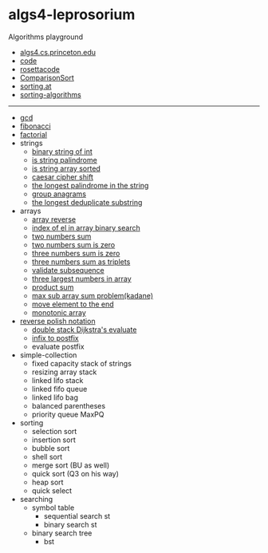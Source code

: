 # algs4-leprosorium

Algorithms playground 
- [algs4.cs.princeton.edu](https://algs4.cs.princeton.edu/home/)
- [code](https://algs4.cs.princeton.edu/code/)
- [rosettacode](https://rosettacode.org/wiki/Category:Programming_Tasks)
- [ComparisonSort](https://www.cs.usfca.edu/~galles/visualization/ComparisonSort.html)
- [sorting.at](http://sorting.at/)
- [sorting-algorithms](https://www.toptal.com/developers/sorting-algorithms)
___
- [gcd](https://github.com/solairerove/algs4-leprosorium/blob/master/euclid-highest-common-factor/src/main/java/com/github/solairerove/algs4/leprosorium/gcd_euclid/Application.java)
- [fibonacci](https://github.com/solairerove/algs4-leprosorium/blob/6981facfdce0753c01b4e3a25ae21ba1b9035f70/fibonacci/src/main/java/com/github/solairerove/algs4/leprosorium/fibonacci/Application.java#L54)
- [factorial](https://github.com/solairerove/algs4-leprosorium/blob/41154b2f7152dff03257f8e3ebcddeb28511b344/factorial/src/main/java/com/github/solairerove/algs4/leprosorium/factorial/Application.java#L10)
- strings
    - [binary string of int](https://github.com/solairerove/algs4-leprosorium/blob/a476ba05ba9549e21b5fa1b4096ecad73e14d3ca/exercise/src/main/java/com/github/solairerove/algs4/leprosorium/exercise1/ToBinaryStringApplication.java#L11)
    - [is string palindrome](https://github.com/solairerove/algs4-leprosorium/blob/39400707393632541e2db715d39a7fcdff85822b/simple-string/src/main/java/com/github/solairerove/algs4/leprosorium/simple_string/IsPalindromeApplication.java#L13)
    - [is string array sorted](https://github.com/solairerove/algs4-leprosorium/blob/dcb71b86dc350bb726cad951f3d2fa66998a12a9/simple-string/src/main/java/com/github/solairerove/algs4/leprosorium/simple_string/IsStringArraySorted.java#L17)
    - [caesar cipher shift](https://github.com/solairerove/algs4-leprosorium/blob/0e38a3a848ff60b8c9e28a4a008ac17a1adb80d8/simple-string/src/main/java/com/github/solairerove/algs4/leprosorium/simple_string/CaesarCipherEncryptor.java#L21)
    - [the longest palindrome in the string](https://github.com/solairerove/algs4-leprosorium/blob/ba617f6a0c1af4159dba4a95682e48bf6e202654/simple-string/src/main/java/com/github/solairerove/algs4/leprosorium/simple_string/LongestPalindromicString.java#L41)
    - [group anagrams](https://github.com/solairerove/algs4-leprosorium/blob/9bf72424aeb592039e996156c0f4b49a928aaff3/simple-string/src/main/java/com/github/solairerove/algs4/leprosorium/simple_string/GroupAnagrams.java#L33)
    - [the longest deduplicate substring](https://github.com/solairerove/algs4-leprosorium/blob/eb4b02b7e1c6b6c690dbf24d0b8cae942f7a6558/simple-string/src/main/java/com/github/solairerove/algs4/leprosorium/simple_string/LongestDeduplicateSubstring.java#L13)
- arrays
    - [array reverse](https://github.com/solairerove/algs4-leprosorium/blob/dcb71b86dc350bb726cad951f3d2fa66998a12a9/simple-array/src/main/java/com/github/solairerove/algs4/leprosorium/simple_arrays/Application.java#L84)
    - [index of el in array binary search](https://github.com/solairerove/algs4-leprosorium/blob/a1a6c3a6329faf6999f29254a0fa16374d80abfc/binary/src/main/java/com/github/solairerove/algs4/leprosorium/binary/Application.java#L34)
    - [two numbers sum](https://github.com/solairerove/algs4-leprosorium/blob/c6f23c28aa86911bd39130913e78c7e14a96af7c/two-number-sum/src/main/java/com/github/solairerove/algs4/leprosorium/two_number_sum/TwoNumberSum.java#L69)
    - [two numbers sum is zero](https://github.com/solairerove/algs4-leprosorium/blob/5d06b09fa8edefec3caba92e568f57299b29fc4a/two-number-sum/src/main/java/com/github/solairerove/algs4/leprosorium/two_number_sum/TwoSum.java#L21)
    - [three numbers sum is zero](https://github.com/solairerove/algs4-leprosorium/blob/e7abb3409d113e541a66cc2cafb87abadd45c2b5/two-number-sum/src/main/java/com/github/solairerove/algs4/leprosorium/two_number_sum/ThreeSum.java#L36)
    - [three numbers sum as triplets](https://github.com/solairerove/algs4-leprosorium/blob/c0b34167395c082b4455025853055b9dcfb731b0/two-number-sum/src/main/java/com/github/solairerove/algs4/leprosorium/two_number_sum/ThreeSum.java#L57)
    - [validate subsequence](https://github.com/solairerove/algs4-leprosorium/blob/c0b34167395c082b4455025853055b9dcfb731b0/validate-subsequence/src/main/java/com/github/solairerove/algs4/leprosorium/validate_subsequence/ValidateSubsequence.java#L24)
    - [three largest numbers in array](https://github.com/solairerove/algs4-leprosorium/blob/a58a7816babb4e0f904853685ff9ae36579d56d9/three-largest-numbers/src/main/java/com/github/solairerove/algs4/leprosorium/three_largest_number/ThreeLargestNumber.java#L27)
    - [product sum](https://github.com/solairerove/algs4-leprosorium/blob/7f7299b4f3fb514b67992494bccb0d55643458a3/simple-array/src/main/java/com/github/solairerove/algs4/leprosorium/simple_arrays/ProductSum.java#L53)
    - [max sub array sum problem(kadane)](https://github.com/solairerove/algs4-leprosorium/blob/80b870e349fb1521457a21de626a2dbb31410923/simple-array/src/main/java/com/github/solairerove/algs4/leprosorium/simple_arrays/MaxSubArraySumApplication.java#L37)
    - [move element to the end](https://github.com/solairerove/algs4-leprosorium/blob/eb36731cf736fb2224b0f0865e4ff80979f53f5e/simple-array/src/main/java/com/github/solairerove/algs4/leprosorium/simple_arrays/MoveElementToEnd.java#L13)
    - [monotonic array](https://github.com/solairerove/algs4-leprosorium/blob/eb36731cf736fb2224b0f0865e4ff80979f53f5e/simple-array/src/main/java/com/github/solairerove/algs4/leprosorium/simple_arrays/MonotonicArray.java#L14)
- [reverse polish notation](https://github.com/solairerove/algs4-leprosorium/tree/master/edsger-wybe-dijkstra/src/main/java/com/github/solairerove/algs4/leprosorium/dijkstra)
    - [double stack Dijkstra's evaluate](https://github.com/solairerove/algs4-leprosorium/blob/6e15e46700812fcac048c1f520f76190037d3b22/edsger-wybe-dijkstra/src/main/java/com/github/solairerove/algs4/leprosorium/dijkstra/DoubleStackEvaluate.java#L23)
    - [infix to postfix](https://github.com/solairerove/algs4-leprosorium/blob/0fb3aae1a1a35d6b351cb1d99b32715ff2164233/edsger-wybe-dijkstra/src/main/java/com/github/solairerove/algs4/leprosorium/dijkstra/InfixToPostfix.java#L38)
    - evaluate postfix
- simple-collection
    - fixed capacity stack of strings
    - resizing array stack
    - linked lifo stack
    - linked fifo queue
    - linked lifo bag
    - balanced parentheses
    - priority queue MaxPQ
- sorting
    - selection sort
    - insertion sort
    - bubble sort
    - shell sort
    - merge sort (BU as well)
    - quick sort (Q3 on his way)
    - heap sort
    - quick select
- searching
    - symbol table
        - sequential search st
        - binary search st
    - binary search tree
        - bst
